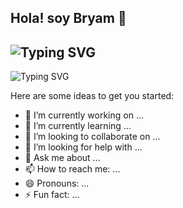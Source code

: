 ## Hola! soy Bryam 👋
## ![Typing SVG](https://readme-typing-svg.demolab.com?font=Fira+Code&weight=500&size=24&duration=3000&pause=1000&center=true&vCenter=true&width=435&lines=Hola!+soy+Bryam+👋)


![Typing SVG](https://readme-typing-svg.demolab.com?font=Fira+Code&weight=500&size=24&&center=true&vCenter=true&width=435&lines=Full+Stack+Developer.)


Here are some ideas to get you started:

- 🔭 I’m currently working on ...
- 🌱 I’m currently learning ...
- 👯 I’m looking to collaborate on ...
- 🤔 I’m looking for help with ...
- 💬 Ask me about ...
- 📫 How to reach me: ...
- 😄 Pronouns: ...
- ⚡ Fun fact: ...

